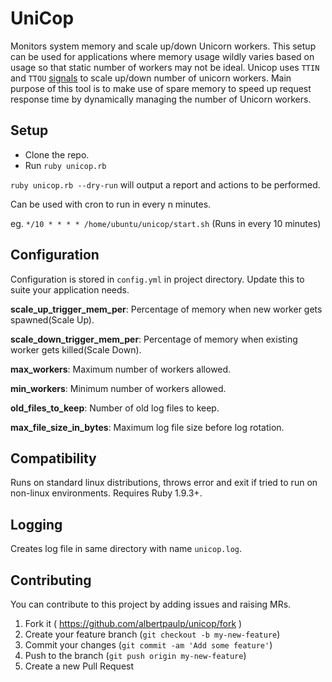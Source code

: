 # UniCop
Monitors system memory and scale up/down Unicorn workers. This setup can be used for applications where memory usage wildly varies based on usage so that static number of workers may not be ideal. Unicop uses `TTIN` and `TTOU` [signals](https://bogomips.org/unicorn/SIGNALS.html) to scale up/down number of unicorn workers. Main purpose of this tool is to make use of spare memory to speed up request response time by dynamically managing the number of Unicorn workers.

## Setup

*  Clone the repo.
*  Run `ruby unicop.rb`
 
`ruby unicop.rb --dry-run` will output a report and actions to be performed.

Can be used with cron to run in every n minutes.

eg. `*/10 * * * * /home/ubuntu/unicop/start.sh` (Runs in every 10 minutes)

## Configuration

Configuration is stored in `config.yml` in project directory. Update this to suite your application needs.

**scale_up_trigger_mem_per**: Percentage of memory when new worker gets spawned(Scale Up).

**scale_down_trigger_mem_per**: Percentage of memory when existing worker gets killed(Scale Down).

**max_workers**: Maximum number of workers allowed.

**min_workers**: Minimum number of workers allowed.

**old_files_to_keep**: Number of old log files to keep.

**max_file_size_in_bytes**: Maximum log file size before log rotation.

## Compatibility

Runs on standard linux distributions, throws error and exit if tried to run on non-linux environments.
Requires Ruby 1.9.3+.

## Logging

Creates log file in same directory with name `unicop.log`.

## Contributing

You can contribute to this project by adding issues and raising MRs.

1. Fork it ( https://github.com/albertpaulp/unicop/fork )
2. Create your feature branch (`git checkout -b my-new-feature`)
3. Commit your changes (`git commit -am 'Add some feature'`)
4. Push to the branch (`git push origin my-new-feature`)
5. Create a new Pull Request
